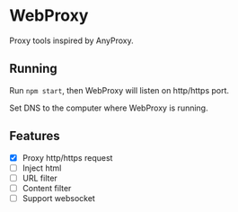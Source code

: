 # WebProxy

Proxy tools inspired by AnyProxy.

## Running

Run `npm start`, then WebProxy will listen on http/https port.

Set DNS to the computer where WebProxy is running.

## Features

- [x] Proxy http/https request
- [ ] Inject html
- [ ] URL filter
- [ ] Content filter
- [ ] Support websocket
